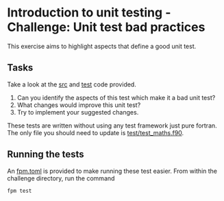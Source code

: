 # Introduction to unit testing - Challenge: Unit test bad practices

This exercise aims to highlight aspects that define a good unit test.

## Tasks

Take a look at the [src](./src/maths.f90) and [test](./test/maths_test.f90) code provided.

1. Can you identify the aspects of this test which make it a bad unit test?
2. What changes would improve this unit test?
3. Try to implement your suggested changes.

These tests are written without using any test framework just pure fortran. The only file you should need to update is
[test/test_maths.f90](./test/test_maths.f90).

## Running the tests

An [fpm.toml](./fpm.toml) is provided to make running these test easier. From
within the challenge directory, run the command

```sh
fpm test
```
